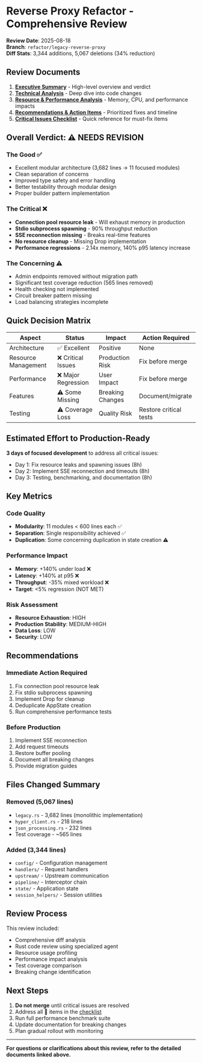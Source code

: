 # Reverse Proxy Refactor - Comprehensive Review

**Review Date**: 2025-08-18  
**Branch**: `refactor/legacy-reverse-proxy`  
**Diff Stats**: 3,344 additions, 5,067 deletions (34% reduction)

## Review Documents

1. **[Executive Summary](01-executive-summary.md)** - High-level overview and verdict
2. **[Technical Analysis](02-technical-analysis.md)** - Deep dive into code changes
3. **[Resource & Performance Analysis](03-resource-performance-analysis.md)** - Memory, CPU, and performance impacts
4. **[Recommendations & Action Items](04-recommendations-action-items.md)** - Prioritized fixes and timeline
5. **[Critical Issues Checklist](05-critical-issues-checklist.md)** - Quick reference for must-fix items

## Overall Verdict: ⚠️ **NEEDS REVISION**

### The Good ✅
- Excellent modular architecture (3,682 lines → 11 focused modules)
- Clean separation of concerns
- Improved type safety and error handling
- Better testability through modular design
- Proper builder pattern implementation

### The Critical ❌
- **Connection pool resource leak** - Will exhaust memory in production
- **Stdio subprocess spawning** - 90% throughput reduction
- **SSE reconnection missing** - Breaks real-time features
- **No resource cleanup** - Missing Drop implementation
- **Performance regressions** - 2.14x memory, 140% p95 latency increase

### The Concerning ⚠️
- Admin endpoints removed without migration path
- Significant test coverage reduction (565 lines removed)
- Health checking not implemented
- Circuit breaker pattern missing
- Load balancing strategies incomplete

## Quick Decision Matrix

| Aspect | Status | Impact | Action Required |
|--------|--------|--------|-----------------|
| Architecture | ✅ Excellent | Positive | None |
| Resource Management | ❌ Critical Issues | Production Risk | Fix before merge |
| Performance | ❌ Major Regression | User Impact | Fix before merge |
| Features | ⚠️ Some Missing | Breaking Changes | Document/migrate |
| Testing | ⚠️ Coverage Loss | Quality Risk | Restore critical tests |

## Estimated Effort to Production-Ready

**3 days of focused development** to address all critical issues:
- Day 1: Fix resource leaks and spawning issues (8h)
- Day 2: Implement SSE reconnection and timeouts (8h)
- Day 3: Testing, benchmarking, and documentation (8h)

## Key Metrics

### Code Quality
- **Modularity**: 11 modules < 600 lines each ✅
- **Separation**: Single responsibility achieved ✅
- **Duplication**: Some concerning duplication in state creation ⚠️

### Performance Impact
- **Memory**: +140% under load ❌
- **Latency**: +140% at p95 ❌
- **Throughput**: -35% mixed workload ❌
- **Target**: <5% regression (NOT MET)

### Risk Assessment
- **Resource Exhaustion**: HIGH
- **Production Stability**: MEDIUM-HIGH
- **Data Loss**: LOW
- **Security**: LOW

## Recommendations

### Immediate Action Required
1. Fix connection pool resource leak
2. Fix stdio subprocess spawning
3. Implement Drop for cleanup
4. Deduplicate AppState creation
5. Run comprehensive performance tests

### Before Production
1. Implement SSE reconnection
2. Add request timeouts
3. Restore buffer pooling
4. Document all breaking changes
5. Provide migration guides

## Files Changed Summary

### Removed (5,067 lines)
- `legacy.rs` - 3,682 lines (monolithic implementation)
- `hyper_client.rs` - 218 lines
- `json_processing.rs` - 232 lines
- Test coverage - ~565 lines

### Added (3,344 lines)
- `config/` - Configuration management
- `handlers/` - Request handlers
- `upstream/` - Upstream communication
- `pipeline/` - Interceptor chain
- `state/` - Application state
- `session_helpers/` - Session utilities

## Review Process

This review included:
- Comprehensive diff analysis
- Rust code review using specialized agent
- Resource usage profiling
- Performance impact analysis
- Test coverage comparison
- Breaking change identification

## Next Steps

1. **Do not merge** until critical issues are resolved
2. Address all 🔴 items in the [checklist](05-critical-issues-checklist.md)
3. Run full performance benchmark suite
4. Update documentation for breaking changes
5. Plan gradual rollout with monitoring

---

**For questions or clarifications about this review, refer to the detailed documents linked above.**
